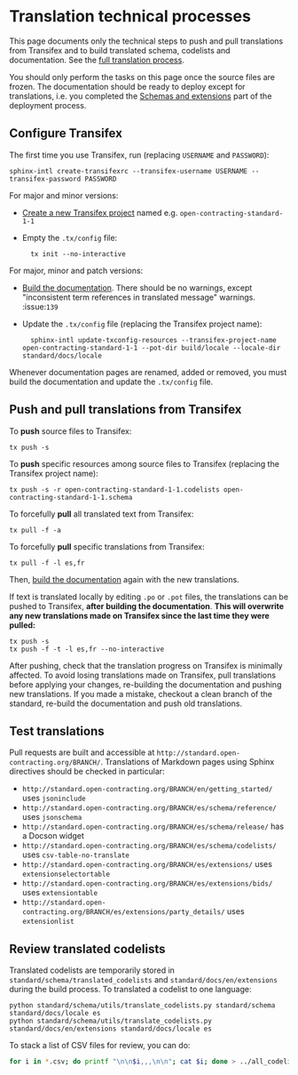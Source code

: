 # Translation technical processes

This page documents only the technical steps to push and pull translations from Transifex and to build translated schema, codelists and documentation. See the [full translation process](translation).

You should only perform the tasks on this page once the source files are frozen. The documentation should be ready to deploy except for translations, i.e. you completed the [Schemas and extensions](deployment#schemas-and-extensions) part of the deployment process.

## Configure Transifex

The first time you use Transifex, run (replacing `USERNAME` and `PASSWORD`):

```shell
sphinx-intl create-transifexrc --transifex-username USERNAME --transifex-password PASSWORD
```

For major and minor versions:

* [Create a new Transifex project](https://www.transifex.com/OpenDataServices/) named e.g. `open-contracting-standard-1-1`
* Empty the `.tx/config` file:

        tx init --no-interactive

For major, minor and patch versions:

* [Build the documentation](build). There should be no warnings, except "inconsistent term references in translated message" warnings. :issue:`139`
* Update the `.tx/config` file (replacing the Transifex project name):

        sphinx-intl update-txconfig-resources --transifex-project-name open-contracting-standard-1-1 --pot-dir build/locale --locale-dir standard/docs/locale

Whenever documentation pages are renamed, added or removed, you must build the documentation and update the `.tx/config` file.

## Push and pull translations from Transifex

To **push** source files to Transifex:

```shell
tx push -s
```

To **push** specific resources among source files to Transifex (replacing the Transifex project name):

```shell
tx push -s -r open-contracting-standard-1-1.codelists open-contracting-standard-1-1.schema
```

To forcefully **pull** all translated text from Transifex:

```shell
tx pull -f -a
```

To forcefully **pull** specific translations from Transifex:

```shell
tx pull -f -l es,fr
```

Then, [build the documentation](build) again with the new translations.

If text is translated locally by editing `.po` or `.pot` files, the translations can be pushed to Transifex, **after building the documentation**. **This will overwrite any new translations made on Transifex since the last time they were pulled:**

```shell
tx push -s
tx push -f -t -l es,fr --no-interactive
```

After pushing, check that the translation progress on Transifex is minimally affected. To avoid losing translations made on Transifex, pull translations before applying your changes, re-building the documentation and pushing new translations. If you made a mistake, checkout a clean branch of the standard, re-build the documentation and push old translations.

## Test translations

Pull requests are built and accessible at `http://standard.open-contracting.org/BRANCH/`. Translations of Markdown pages using Sphinx directives should be checked in particular:

* `http://standard.open-contracting.org/BRANCH/en/getting_started/` uses `jsoninclude`
* `http://standard.open-contracting.org/BRANCH/es/schema/reference/` uses `jsonschema`
* `http://standard.open-contracting.org/BRANCH/es/schema/release/` has a Docson widget
* `http://standard.open-contracting.org/BRANCH/es/schema/codelists/` uses `csv-table-no-translate`
* `http://standard.open-contracting.org/BRANCH/es/extensions/` uses `extensionselectortable`
* `http://standard.open-contracting.org/BRANCH/es/extensions/bids/` uses `extensiontable`
* `http://standard.open-contracting.org/BRANCH/es/extensions/party_details/` uses `extensionlist`

## Review translated codelists

Translated codelists are temporarily stored in `standard/schema/translated_codelists` and `standard/docs/en/extensions` during the build process. To translated a codelist to one language:

```shell
python standard/schema/utils/translate_codelists.py standard/schema standard/docs/locale es
python standard/schema/utils/translate_codelists.py standard/docs/en/extensions standard/docs/locale es
```

To stack a list of CSV files for review, you can do:

```bash
for i in *.csv; do printf "\n\n$i,,,\n\n"; cat $i; done > ../all_codelists.csv
```
